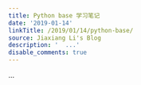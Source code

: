 ```yaml
---
title: Python base 学习笔记
date: '2019-01-14'
linkTitle: /2019/01/14/python-base/
source: Jiaxiang Li's Blog
description: '  ...'
disable_comments: true
---
```

  ...